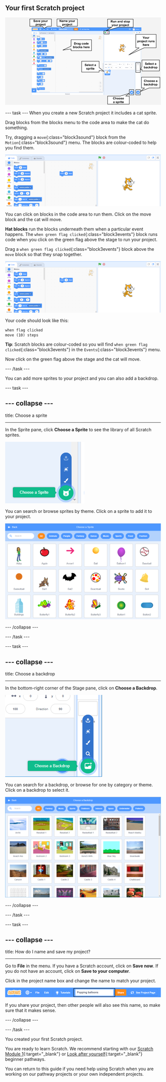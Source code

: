 ## Your first Scratch project

![Scratch editor with key features labelled](images/scratch-features.png)

--- task ---
When you create a new Scratch project it includes a cat sprite. 

Drag blocks from the blocks menu to the code area to make the cat do something. 

Try, dragging a `move`{:class="block3sound"} block from the `Motion`{:class="block3sound"} menu. The blocks are colour-coded to help you find them.

![Move block](images/move-block.png)

You can click on blocks in the code area to run them. Click on the move block and the cat will move. 

**Hat blocks** run the blocks underneath them when a particular event happens. The `when green flag clicked`{:class="block3events"} block runs code when you click on the green flag above the stage to run your project. 

Drag a `when green flag clicked`{:class="block3events"} block above the `move` block so that they snap together.

![Flag clicked](images/move-block.png)

Your code should look like this:

```blocks3
when flag clicked
move (10) steps
```

**Tip**: Scratch blocks are colour-coded so you will find `when green flag clicked`{:class="block3events"} in the `Events`{:class="block3events"} menu. 

Now click on the green flag above the stage and the cat will move. 

--- /task ---

You can add more sprites to your project and you can also add a backdrop.

--- task ---

--- collapse ---
---

title: Choose a sprite

---

In the Sprite pane, click **Choose a Sprite** to see the library of all Scratch sprites.

![Image sprite library](images/sprite-library.png)

You can search or browse sprites by theme. Click on a sprite to add it to your project.

![Image sprite library - choose](images/sprite-choose.png)

--- /collapse --- 

--- /task ---

--- task ---

--- collapse ---
---

title: Choose a backdrop

---

In the bottom-right corner of the Stage pane, click on **Choose a Backdrop**.

![Image of Choose a Backdrop](images/stage-choose.png)

You can search for a backdrop, or browse for one by category or theme. Click on a backdrop to select it.

![Image of Backdrop Library](images/backdrop.png)

--- /collapse --- 

--- /task ---

--- task ---

--- collapse ---
---

title: How do I name and save my project?

---

Go to **File** in the menu. If you have a Scratch account, click on **Save now**. If you do not have an account, click on **Save to your computer**.

Click in the project name box and change the name to match your project. 

![Project name highlighted](images/change-project-name.png)

If you share your project, then other people will also see this name, so make sure that it makes sense. 

--- /collapse --- 

--- /task ---

You created your first Scratch project.

You are ready to learn Scratch. We recommend starting with our [Scratch Module 1](https://projects.raspberrypi.org/en/raspberrypi/scratch-module-1){:target="_blank"} or 
 [Look after yourself](https://projects.raspberrypi.org/en/raspberrypi/look-after-yourself){:target="_blank"} beginner pathways.

 You can return to this guide if you need help using Scratch when you are working on our pathway projects or your own independent projects. 


